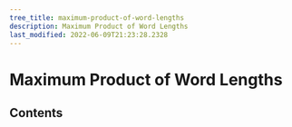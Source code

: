 ```yaml
---
tree_title: maximum-product-of-word-lengths
description: Maximum Product of Word Lengths
last_modified: 2022-06-09T21:23:28.2328
---
```


# Maximum Product of Word Lengths

## Contents
